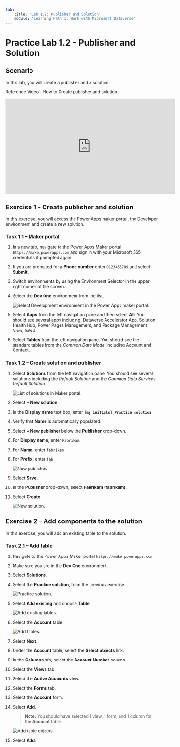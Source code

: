 ```yaml
---
lab:
    title: 'Lab 1.2: Publisher and Solution'
    module: 'Learning Path 1: Work with Microsoft Dataverse'
---
```


# Practice Lab 1.2 - Publisher and Solution

## Scenario

In this lab, you will create a publisher and a solution.

Reference Video - How to Create publisher and solution

<iframe width="560" height="315" src="https://www.youtube.com/embed/88Daw0sLd2w?si=7usiMv8Pk2oz5dC1" title="YouTube video player" frameborder="0" allow="accelerometer; autoplay; clipboard-write; encrypted-media; gyroscope; picture-in-picture; web-share" referrerpolicy="strict-origin-when-cross-origin" allowfullscreen></iframe>
 
## Exercise 1 - Create publisher and solution

In this exercise, you will access the Power Apps maker portal, the Developer environment and create a new solution.

### Task 1.1 – Maker portal

1.  In a new tab, navigate to the Power Apps Maker portal `https://make.powerapps.com` and sign in with your Microsoft 365 credentials if prompted again.

1.  If you are prompted for a **Phone number** enter `0123456789` and select **Submit**.

1.  Switch environments by using the Environment Selector in the upper right corner of the screen.

1.  Select the **Dev One** environment from the list.

    ![Select Development environment in the Power Apps maker portal.](../media/select-dev-environment.png)

1.  Select **Apps** from the left navigation pane and then select **All**. You should see several apps including, Dataverse Accelerator App, Solution Health Hub, Power Pages Management, and Package Management View, listed.

1.  Select **Tables** from the left navigation pane. You should see the standard tables from the *Common Data Model* including Account and Contact.


### Task 1.2 – Create solution and publisher

1.  Select **Solutions** from the left navigation pane. You should see several solutions including the *Default Solution* and the *Common Data Services Default Solution*.

    ![List of solutions in Maker portal.](../media/solutions-list.png)

1.  Select **+ New solution**.

1.  In the **Display name** text box, enter **`[my initials] Practice solution`**

1.  Verify that **Name** is automatically populated.

1.  Select **+ New publisher** below the **Publisher** drop-down.

1.  For **Display name**, enter `Fabrikam`

1.  For **Name**, enter `fabrikam`

1.  For **Prefix**, enter `fab`

    ![New publisher.](../media/new-publisher.png)

1.  Select **Save**.

1.  In the **Publisher** drop-down, select **Fabrikam (fabrikam)**.

1.  Select **Create**.

    ![New solution.](../media/new-solution.png)


## Exercise 2 - Add components to the solution

In this exercise, you will add an existing table to the solution.

### Task 2.1 – Add table

1.  Navigate to the Power Apps Maker portal `https://make.powerapps.com`

1.  Make sure you are in the **Dev One** environment.

1.  Select **Solutions**.

1.  Select the **Practice solution**, from the previous exercise.

    ![Practice solution.](../media/practice-solution.png)

1.  Select **Add existing** and choose **Table**.

    ![Add existing tables.](../media/add-existing.png)

1.  Select the **Account** table.

    ![Add tables.](../media/add-tables.png)

1.  Select **Next**.

1.  Under the **Account** table, select the **Select objects** link.

1.  In the **Columns** tab, select the **Account Number** column.

1.  Select the **Views** tab.

1.  Select the **Active Accounts** view.

1.  Select the **Forms** tab.

1.  Select the **Account** form.

1.  Select **Add**.

    > **Note:** You should have selected 1 view, 1 form, and 1 column for the **Account** table.

    ![Add table objects.](../media/add-objects.png)

1.  Select **Add**.

